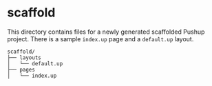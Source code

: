 # scaffold

This directory contains files for a newly generated scaffolded Pushup project.
There is a sample `index.up` page and a `default.up` layout.

```
scaffold/
├── layouts
│   └── default.up
├── pages
│   └── index.up
```
